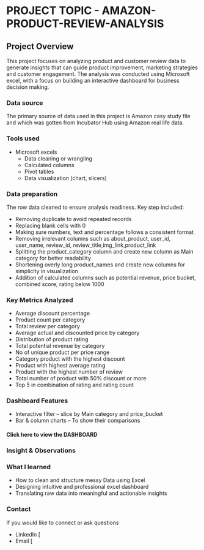 # PROJECT TOPIC - AMAZON-PRODUCT-REVIEW-ANALYSIS

##	Project Overview
This project focuses on analyzing product and customer review data to generate insights that can guide product improvement, marketing strategies and customer engagement. The analysis was conducted using Microsoft excel, with a focus on building an interactive dashboard for business decision making.

### Data source
The primary source of data used in this project is Amazon casy study file and which was gotten from Incubator Hub using Amazon real life data.
### Tools used
- Microsoft excels
  - Data cleaning or wrangling
  - Calculated columns
  - Pivot tables
  - Data visualization (chart, slicers)
### Data preparation
The row data cleaned to ensure analysis readiness. Key step included:
-	Removing duplicate to avoid repeated records
-	Replacing blank cells with 0
-	Making sure numbers, text and percentage follows a consistent format
-	Removing irrelevant columns such as about_product, user_id, user_name, review_id, review_title,img_link,product_link
-	Splitting the product_category column and create new column as Main category for better readability
-	Shortening overly long product_names and create new columns for simplicity in visualization
-	Addition of calculated columns such as potential revenue, price bucket, combined score, rating below 1000
### Key Metrics Analyzed
-	Average discount percentage
-	Product count per category
-	Total review per category
-	Average actual and discounted price by category
-	Distribution of product rating
-	Total potential revenue by category
-	No of unique product per price range
-	Category product with the highest discount
-	Product with highest average rating
-	Product with the highest number of review
-	Total number of product with 50% discount or more
-	Top 5 in combination of rating and rating count
### Dashboard Features
-	Interactive filter – slice by Main category and price_bucket
-	Bar & column charts – To show their comparisons
####	Click here to view the DASHBOARD
### Insight & Observations





###	What I learned
-	How to clean and structure messy Data using Excel
-	Designing intuitive and professional excel dashboard
-	Translating raw data into meaningful and actionable insights

###	Contact
If you would like to connect or ask questions
-	LinkedIn [
-	Email [ 

